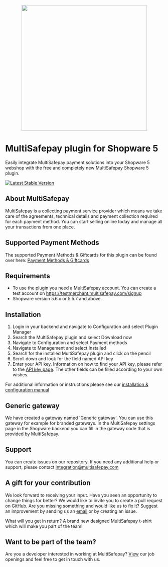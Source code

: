 <p align="center">
  <img src="https://www.multisafepay.com/img/multisafepaylogo.svg" width="400px" position="center">
</p>

# MultiSafepay plugin for Shopware 5

Easily integrate MultiSafepay payment solutions into your Shopware 5 webshop with the free and completely new MultiSafepay Shopware 5 plugin.

[![Latest Stable Version](https://img.shields.io/github/release/multisafepay/shopware.svg)](https://github.com/MultiSafepay/Shopware)

## About MultiSafepay ##
MultiSafepay is a collecting payment service provider which means we take care of the agreements, technical details and payment collection required for each payment method. You can start selling online today and manage all your transactions from one place.
## Supported Payment Methods ##
The supported Payment Methods & Giftcards for this plugin can be found over here: [Payment Methods & Giftcards](https://docs.multisafepay.com/plugins/shopware/faq/#available-payment-methods-in-shopware)

## Requirements
- To use the plugin you need a MultiSafepay account. You can create a test account on https://testmerchant.multisafepay.com/signup
- Shopware version 5.6.x or 5.5.7 and above.

## Installation

1. Login in your backend and navigate to Configuration and select Plugin Manager
2. Search the MultiSafepay plugin and select Download now
3. Navigate to Configuration and select Payment methods
4. Navigate to Management and select Installed
5. Search for the installed MultiSafepay plugin and click on the pencil
6. Scroll down and look for the field named API key
7. Enter your API key. Information on how to find your API key, please refer to the [API key page](https://docs.multisafepay.com/tools/multisafepay-control/get-your-api-key/). The other fields can be filled according to your own wishes.

For additional information or instructions please see our [installation & configuration manual](https://docs.multisafepay.com/plugins/shopware/manual/)
 
## Generic gateway
We have created a gateway named 'Generic gateway'. You can use this gateway for example for branded gateways.
In the MultiSafepay settings page in the Shopware backend you can fill in the gateway code that is provided by MultiSafepay. 
## Support
You can create issues on our repository. If you need any additional help or support, please contact <a href="mailto:integration@multisafepay.com">integration@multisafepay.com</a>

## A gift for your contribution
We look forward to receiving your input. Have you seen an opportunity to change things for better? We would like to invite you to create a pull request on GitHub.
Are you missing something and would like us to fix it? Suggest an improvement by sending us an [email](mailto:integration@multisafepay.com) or by creating an issue.

What will you get in return? A brand new designed MultiSafepay t-shirt which will make you part of the team!

## Want to be part of the team?
Are you a developer interested in working at MultiSafepay? [View](https://www.multisafepay.com/careers/#jobopenings) our job openings and feel free to get in touch with us.
